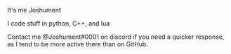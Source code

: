 It's me Joshument

I code stuff in python, C++, and lua

Contact me @Joshument#0001 on discord if you need a quicker response, as I tend to be more active there than on GitHub.
